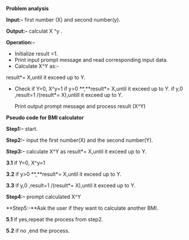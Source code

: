 **Problem analysis**

**Input:-** first number (X) and second number(y).

**Output:-** calculat X ^y .

**Operation:-**

- Initialize result =1.
- Print input prompt message and read corresponding input data.
- Calculate X^Y as:-

result\*= X,until it exceed up to Y.

- Check
   if Y=0, X^y=1
   if y>0 **,**result\*= X,until it exceed up to Y.
   if y,0 ,result=1 /(result\*= X),untill it exceed up to Y.
  
   Print output prompt message and process result (X^Y)

**Pseudo code for BMI calculator**

**Step1:-** start.

**Step2:-** input the first number(X) and the second number(Y).

**Step3:-** calculate X^Y as result\*= X,until it exceed up to Y.

**3.1** if Y=0, X^y=1

**3.2** if y>0 **,**result\*= X,until it exceed up to Y.

**3.3** if y,0 ,result=1 /(result\*= X),until it exceed up to Y.

**Step4:-** prompt calculated X^Y

**Step5:-**Ask the user if they want to calculate another BMI.

**5.1** if yes,repeat the process from step2.

**5.2** if no ,end the process.
